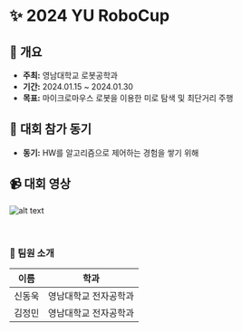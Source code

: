 # ✨ 2024 YU RoboCup
## 📜 개요
- **주최:** 영남대학교 로봇공학과
- **기간:** 2024.01.15 ~ 2024.01.30
- **목표:** 마이크로마우스 로봇을 이용한 미로 탐색 및 최단거리 주행

## 🙋 대회 참가 동기
- **동기:** HW를 알고리즘으로 제어하는 경험을 쌓기 위해

## 📹 대회 영상
![alt text](<./data/run.gif>)

<br>

### 👥 팀원 소개
| 이름 | 학과 |
|:-:|:-:|
| 신동욱 | 영남대학교 전자공학과 |
| 김정민 | 영남대학교 전자공학과 |